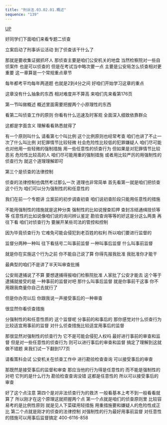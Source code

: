 ```yaml
---
title: "刑诉法.03.02.01.概述"
sequence: "139"
---
```


[UP](/law/criminal-procedure-law-index.html)

好同学们下面咱们来看专题二侦查

立案启动了刑事诉讼活动
到了侦查该干什么了

那就是要收集证据抓坏人
那侦查主要是咱们公安机关的地盘
当然检察院对一些自侦案件
也是可以侦查的
但是在考试当中略次要一点
主要是公安局怎么侦查相对更重要
这一章算是一个常规重点章节

每年都考平均每年两道题
也就是2到4分之间
好咱们开始学习这章的重点

这章没有什么抽象的东西
相对难度并不算高
来咱们先来看第176页

第一节叫做概述
概述里面需要把握两个小原理性的东西

看第二叫侦查工作的原则
你看有什么迅速及时客观
全面深入细致依靠群众

这都是字面含义
理解看看熟悉就得了

有一个原则叫什么
请看第七个叫比例
这个比例原则也经常考查
咱们也讲了不止一次了什么叫比例
对犯罪情节比较轻微
社会危险性比较低的犯罪嫌疑人
咱们尽可能也对他用一些轻微的强制措施
用一些任意性的侦查行为
但如果是对犯罪情节比较恶劣
危险性比较高的人
咱们尽可能用重的强制措施
或者用比较严厉的用强制性的侦查行为
就这个道理理解即可

第三个是侦查的法律控制

侦查的法律控制也偶然考过那么一次
道理也非常简单
首先看第一就是咱们把侦查这个行为
咱们可以分为强制性的和任意性的

我们在前一个专题讲
立案前的初步调查初查
咱们说初查阶段只能用任意性的措施

不能用强制性的措施就是这种分类
强制性的比如说搜查扣押
查封冻结通缉技侦等等
任意性的比如说像咱们说的询问辨认鉴定
勘验查询等等的好这是分这么两类
再往下看
咱们对侦查行为
要展开某些司法的管控和控制

因为毕竟侦查行为
它难免可能会侵犯到老百姓的权利
所以咱们要进行监督的

监督分两种一种叫
往下看括号二叫事前监督
一种叫事后监督
什么叫事前监督

就是你在实施这个行为之前
你不能自己说了算
你得先报我批准
我批准你才能干

最典型的咱们不是讲了半天叫审查批捕

公安局逮捕说了不算
要想逮捕得报咱们检察院批准
人家批了公安才能去
这个等于逮捕就接受的是
一种事前的监督对吧
那什么叫事后监督
就是你事前干这事
你不用跟我商量你自己去就行了

但是你办完以后
你跟我说一声接受事后的一种审查

很显然你看侦查措施

分强制性的和任意性质的
这个监督呢
分事前的和事后的
那你感觉对什么侦查行为
比较适宜用事前的监督
对什么侦查措施比较适宜用事后的监督

那很显然对强制性的侦查行为
它不是可能会侵犯人权吗
最好进行事前的审查和监督
但是对一些任意性的侦查行为
则可以进行事后的审查和监督
搞定了理解到这就做不错题
来我们试一下翻到177页

请看策科会试
公安机关在侦查工作中
进行勘验检查查询
可以接受事后的审查

那既然是接受事后的监督和审查
那应当他的行为得是任意性的
而不能是强制性的对吧
它列的是什么行为
勘验检查查询没错
这都是任意性的
所以可以接受事后的审查

好了这个点注意
第四个是对非法侦查行为的救济
一般看基本上考不到一般看看就算了
所以刚才在这个原理这就把握两个点
第一个点就是咱们的侦查原则里
比较容易考的是比例性原则
就是见人下菜碟用轻措施
用重措施要和嫌疑人的危险性成正比
第二个点就是刚才的侦查的法律控制
对强制性的行为最好用事前监督
对任意性的措施可以用事后监督搞定
400-6116-858
